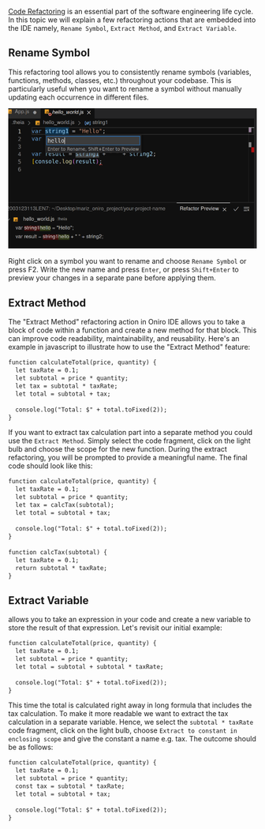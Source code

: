[Code Refactoring](https://refactoring.guru/refactoring) is an essential part of the software engineering life cycle. In this topic we will explain a few refactoring actions that are embedded into the IDE namely, `Rename Symbol`, `Extract Method`, and `Extract Variable`.

## Rename Symbol
This refactoring tool allows you to consistently rename symbols (variables, functions, methods, classes, etc.) throughout your codebase. This is particularly useful when you want to rename a symbol without manually updating each occurrence in different files.

![Alt text](/Images/device-development/oniro-ide/rename-symbol.png)

Right click on a symbol you want to rename and choose `Rename Symbol` or press F2. Write the new name and press `Enter`, or press `Shift+Enter` to preview your changes in a separate pane before applying them.

## Extract Method
The "Extract Method" refactoring action in Oniro IDE allows you to take a block of code within a function and create a new method for that block. This can improve code readability, maintainability, and reusability. Here's an example in javascript to illustrate how to use the "Extract Method" feature:

```
function calculateTotal(price, quantity) {
  let taxRate = 0.1;
  let subtotal = price * quantity;
  let tax = subtotal * taxRate;
  let total = subtotal + tax;

  console.log("Total: $" + total.toFixed(2));
}
```

If you want to extract tax calculation part into a separate method you could use the `Extract Method`. Simply select the code fragment, click on the light bulb and choose the scope for the new function. During the extract refactoring, you will be prompted to provide a meaningful name. The final code should look like this:

```
function calculateTotal(price, quantity) {
  let taxRate = 0.1;
  let subtotal = price * quantity;
  let tax = calcTax(subtotal);
  let total = subtotal + tax;

  console.log("Total: $" + total.toFixed(2));
}

function calcTax(subtotal) {
  let taxRate = 0.1;
  return subtotal * taxRate;
}
```

## Extract Variable
allows you to take an expression in your code and create a new variable to store the result of that expression. Let's revisit our initial example:
```
function calculateTotal(price, quantity) {
  let taxRate = 0.1;
  let subtotal = price * quantity;
  let total = subtotal + subtotal * taxRate;

  console.log("Total: $" + total.toFixed(2));
}
```
This time the total is calculated right away in long formula that includes the tax calculation. To make it more readable we want to extract the tax calculation in a separate variable. Hence, we select the `subtotal * taxRate` code fragment, click on the light bulb, choose `Extract to constant in enclosing scope` and give the constant a name e.g. tax. The outcome should be as follows:
```
function calculateTotal(price, quantity) {
  let taxRate = 0.1;
  let subtotal = price * quantity;
  const tax = subtotal * taxRate;
  let total = subtotal + tax;

  console.log("Total: $" + total.toFixed(2));
}
```